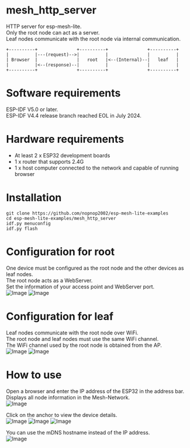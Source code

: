 # mesh_http_server
HTTP server for esp-mesh-lite.   
Only the root node can act as a server.   
Leaf nodes communicate with the root node via internal communication.   
```
+----------+               +----------+               +----------+
|          |---(request)-->|          |               |          |
| Browser  |               |   root   |<--(Internal)--|   leaf   |
|          |<--(response)--|          |               |          |
+----------+               +----------+               +----------+
```

# Software requirements
ESP-IDF V5.0 or later.   
ESP-IDF V4.4 release branch reached EOL in July 2024.   

# Hardware requirements
- At least 2 x ESP32 development boards
- 1 x router that supports 2.4G
- 1 x host computer connected to the network and capable of running browser

# Installation
```
git clone https://github.com/nopnop2002/esp-mesh-lite-examples
cd esp-mesh-lite-examples/mesh_http_server
idf.py menuconfig
idf.py flash
```

# Configuration for root   
One device must be configured as the root node and the other devices as leaf nodes.   
The root node acts as a WebServer.   
Set the information of your access point and WebServer port.   
![Image](https://github.com/user-attachments/assets/24ab6d3b-a3f6-4e8b-b33f-cf570dbcd103)
![Image](https://github.com/user-attachments/assets/fcda0877-fc5b-462b-8e2c-7c48042da6ee)

# Configuration for leaf   
Leaf nodes communicate with the root node over WiFi.   
The root node and leaf nodes must use the same WiFi channel.   
The WiFi channel used by the root node is obtained from the AP.   
![Image](https://github.com/user-attachments/assets/24ab6d3b-a3f6-4e8b-b33f-cf570dbcd103)
![Image](https://github.com/user-attachments/assets/fba33f9e-958a-4914-a50d-b4476037efb4)

# How to use
Open a browser and enter the IP address of the ESP32 in the address bar.   
Displays all node information in the Mesh-Network.   
![Image](https://github.com/user-attachments/assets/3ade599e-f297-445c-adfc-294446af5771)

Click on the anchor to view the device details.   
![Image](https://github.com/user-attachments/assets/dacae309-0e1a-4272-8b59-6386d2610d94)
![Image](https://github.com/user-attachments/assets/a52c2f7e-2e50-4e90-99aa-cf2a2f6288cb)
![Image](https://github.com/user-attachments/assets/e8176aed-9b05-413a-8a84-6b3bf835e86e)

You can use the mDNS hostname instead of the IP address.   
![Image](https://github.com/user-attachments/assets/683df27d-f4cc-417e-9962-e12a0af9d4e4)
